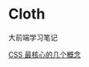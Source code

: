 Cloth
=======

大前端学习笔记

[CSS 最核心的几个概念](http://geekplux.com/2014/04/25/several_core_concepts_of_css.html)

